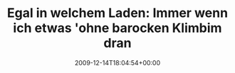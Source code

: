 ---
retweeted: false
source: <a href="http://www.swift-app.com/" rel="nofollow">Swift</a>
entities:
  hashtags: []
  symbols: []
  user_mentions: []
  urls: []
display_text_range:
- '0'
- '120'
favorite_count: '0'
id_str: '6668626092'
truncated: false
retweet_count: '0'
id: '6668626092'
created_at: Mon Dec 14 18:04:54 +0000 2009
favorited: false
full_text: 'Egal in welchem Laden: Immer wenn ich etwas ''ohne barocken Klimbim dran''
  suche, wirds erst richtig teuer. Seltsame Welt.'
lang: de
tags:
- pesos/twitter
date: '2009-12-14T18:04:54+00:00'
src: https://twitter.com/bascht/status/6668626092
original_url: https://twitter.com/bascht/status/6668626092
type: twitter_tweet
text: 'Egal in welchem Laden: Immer wenn ich etwas ''ohne barocken Klimbim dran''
  suche, wirds erst richtig teuer. Seltsame Welt.'
title: 'Egal in welchem Laden: Immer wenn ich etwas ''ohne barocken Klimbim dran'

---